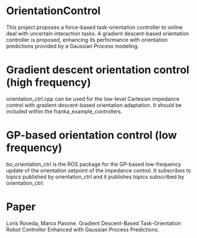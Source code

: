 # OrientationControl
This project proposes a force-based task-orientation controller to online deal with uncertain interaction tasks. A gradient descent-based orientation controller is proposed, enhancing its performance with orientation predictions provided by a Gaussian Process modeling.

# Gradient descent orientation control (high frequency)
orientation_ctrl.cpp can be used for the low-level Cartesian impedance control with gradient descent-based orientation adaptation. It should be included within the franka_example_controllers.

# GP-based orientation control (low frequency)
bo_orientation_ctrl is the ROS package for the GP-based low-frequency update of the orientation setpoint of the impedance control. It subscribes to topics published by orientation_ctrl and it publishes topics subscribed by orientation_ctrl.

# Paper
Loris Roveda, Marco Pavone. Gradient Descent-Based Task-Orientation Robot Controller Enhanced with Gaussian Process Predictions.
